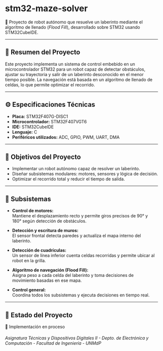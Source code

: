 # stm32-maze-solver

🚗 Proyecto de robot autónomo que resuelve un laberinto mediante el algoritmo de llenado (*Flood Fill*), desarrollado sobre STM32 usando STM32CubeIDE.

---

## 🧭 Resumen del Proyecto

Este proyecto implementa un sistema de control embebido en un microcontrolador STM32 para un robot capaz de detectar obstáculos, ajustar su trayectoria y salir de un laberinto desconocido en el menor tiempo posible. La navegación está basada en un algoritmo de llenado de celdas, lo que permite optimizar el recorrido.

---

## ⚙️ Especificaciones Técnicas

- **Placa:** STM32F407G-DISC1  
- **Microcontrolador:** STM32F407VGT6  
- **IDE:** STM32CubeIDE  
- **Lenguaje:** C  
- **Periféricos utilizados:** ADC, GPIO, PWM, UART, DMA  

---

## 🎯 Objetivos del Proyecto

- Implementar un robot autónomo capaz de resolver un laberinto.  
- Diseñar subsistemas modulares: motores, sensores y lógica de decisión.  
- Optimizar el recorrido total y reducir el tiempo de salida.  

---

## 🧩 Subsistemas

- **Control de motores:**  
  Mantiene el desplazamiento recto y permite giros precisos de 90° y 180° según detección de obstáculos.

- **Detección y escritura de muros:**  
  El sensor frontal detecta paredes y actualiza el mapa interno del laberinto.

- **Detección de cuadrículas:**  
  Un sensor de línea inferior cuenta celdas recorridas y permite ubicar al robot en la grilla.

- **Algoritmo de navegación (Flood Fill):**  
  Asigna peso a cada celda del laberinto y toma decisiones de movimiento basadas en ese mapa.

- **Control general:**  
  Coordina todos los subsistemas y ejecuta decisiones en tiempo real.

---

## 🏁 Estado del Proyecto

🔧 Implementación en proceso

###### Asignatura Técnicas y Dispositivos Digitales II - Depto. de Electrónica y Computación - Facultad de Ingeniería - UNMdP 

